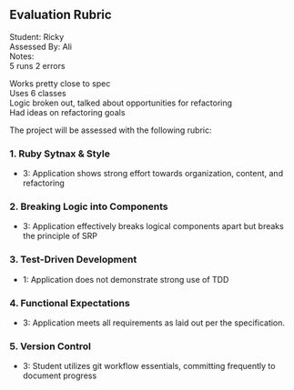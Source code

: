 ## Evaluation Rubric

Student: Ricky  
Assessed By: Ali  
Notes:  
5 runs 2 errors  

Works pretty close to spec  
Uses 6 classes  
Logic broken out, talked about opportunities for refactoring   
Had ideas on refactoring goals


The project will be assessed with the following rubric:

### 1. Ruby Sytnax & Style

* 3:  Application shows strong effort towards organization, content, and refactoring

### 2. Breaking Logic into Components

* 3: Application effectively breaks logical components apart but breaks the principle of SRP

### 3. Test-Driven Development

* 1: Application does not demonstrate strong use of TDD

### 4. Functional Expectations

* 3: Application meets all requirements as laid out per the specification.

### 5. Version Control

* 3: Student utilizes git workflow essentials, committing frequently to document progress
